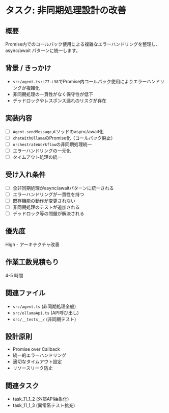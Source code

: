 # タスク: 非同期処理設計の改善

## 概要
Promise内でのコールバック使用による複雑なエラーハンドリングを整理し、async/await パターンに統一します。

## 背景 / きっかけ
- `src/agent.ts:L77-L98`でPromise内コールバック使用によりエラーハンドリングが複雑化
- 非同期処理の一貫性がなく保守性が低下
- デッドロックやレスポンス漏れのリスクが存在

## 実装内容
- [ ] `Agent.sendMessage`メソッドのasync/await化
- [ ] `chatWithOllama`のPromise化（コールバック廃止）
- [ ] `orchestrateWorkflow`の非同期処理統一
- [ ] エラーハンドリングの一元化
- [ ] タイムアウト処理の統一

## 受け入れ条件
- [ ] 全非同期処理がasync/awaitパターンに統一される
- [ ] エラーハンドリングが一貫性を持つ
- [ ] 既存機能の動作が変更されない
- [ ] 非同期処理のテストが追加される
- [ ] デッドロック等の問題が解決される

## 優先度
High - アーキテクチャ改善

## 作業工数見積もり
4-5 時間

## 関連ファイル
- `src/agent.ts` (非同期処理全般)
- `src/ollamaApi.ts` (API呼び出し)
- `src/__tests__/` (非同期テスト)

## 設計原則
- Promise over Callback
- 統一的エラーハンドリング
- 適切なタイムアウト設定
- リソースリーク防止

## 関連タスク
- task_11_1_2 (外部API抽象化)
- task_11_1_3 (異常系テスト拡充)